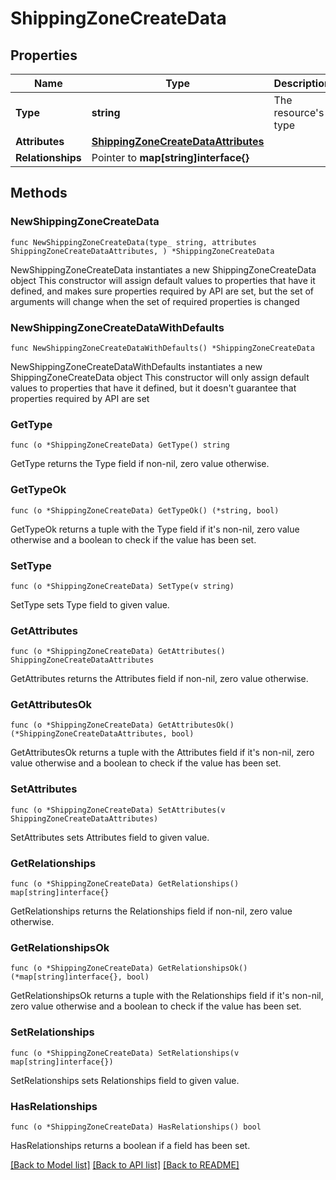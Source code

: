 # ShippingZoneCreateData

## Properties

Name | Type | Description | Notes
------------ | ------------- | ------------- | -------------
**Type** | **string** | The resource&#39;s type | [default to "shipping_zones"]
**Attributes** | [**ShippingZoneCreateDataAttributes**](ShippingZoneCreateDataAttributes.md) |  | 
**Relationships** | Pointer to **map[string]interface{}** |  | [optional] 

## Methods

### NewShippingZoneCreateData

`func NewShippingZoneCreateData(type_ string, attributes ShippingZoneCreateDataAttributes, ) *ShippingZoneCreateData`

NewShippingZoneCreateData instantiates a new ShippingZoneCreateData object
This constructor will assign default values to properties that have it defined,
and makes sure properties required by API are set, but the set of arguments
will change when the set of required properties is changed

### NewShippingZoneCreateDataWithDefaults

`func NewShippingZoneCreateDataWithDefaults() *ShippingZoneCreateData`

NewShippingZoneCreateDataWithDefaults instantiates a new ShippingZoneCreateData object
This constructor will only assign default values to properties that have it defined,
but it doesn't guarantee that properties required by API are set

### GetType

`func (o *ShippingZoneCreateData) GetType() string`

GetType returns the Type field if non-nil, zero value otherwise.

### GetTypeOk

`func (o *ShippingZoneCreateData) GetTypeOk() (*string, bool)`

GetTypeOk returns a tuple with the Type field if it's non-nil, zero value otherwise
and a boolean to check if the value has been set.

### SetType

`func (o *ShippingZoneCreateData) SetType(v string)`

SetType sets Type field to given value.


### GetAttributes

`func (o *ShippingZoneCreateData) GetAttributes() ShippingZoneCreateDataAttributes`

GetAttributes returns the Attributes field if non-nil, zero value otherwise.

### GetAttributesOk

`func (o *ShippingZoneCreateData) GetAttributesOk() (*ShippingZoneCreateDataAttributes, bool)`

GetAttributesOk returns a tuple with the Attributes field if it's non-nil, zero value otherwise
and a boolean to check if the value has been set.

### SetAttributes

`func (o *ShippingZoneCreateData) SetAttributes(v ShippingZoneCreateDataAttributes)`

SetAttributes sets Attributes field to given value.


### GetRelationships

`func (o *ShippingZoneCreateData) GetRelationships() map[string]interface{}`

GetRelationships returns the Relationships field if non-nil, zero value otherwise.

### GetRelationshipsOk

`func (o *ShippingZoneCreateData) GetRelationshipsOk() (*map[string]interface{}, bool)`

GetRelationshipsOk returns a tuple with the Relationships field if it's non-nil, zero value otherwise
and a boolean to check if the value has been set.

### SetRelationships

`func (o *ShippingZoneCreateData) SetRelationships(v map[string]interface{})`

SetRelationships sets Relationships field to given value.

### HasRelationships

`func (o *ShippingZoneCreateData) HasRelationships() bool`

HasRelationships returns a boolean if a field has been set.


[[Back to Model list]](../README.md#documentation-for-models) [[Back to API list]](../README.md#documentation-for-api-endpoints) [[Back to README]](../README.md)


